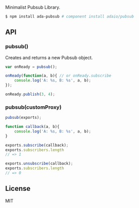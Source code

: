 Minimalist Pubsub Library.

```bash
$ npm install ada-pubsub # component install adaio/pubsub
```

## API

### pubsub()

Creates and returns a new Pubsub object.

```js
var onReady = pubsub();

onReady(function(a, b){ // or onReady.subscribe
    console.log('A: %s, B: %s', a, b);
});

onReady.publish(3, 4);
```

### pubsub(customProxy)

```js
pubsub(exports);

function callback(a, b){
    console.log('A: %s, B: %s', a, b);
}

exports.subscribe(callback);
exports.subscribers.length
// => 1

exports.unsubscribe(callback);
exports.subscribers.length
// => 0
```

## License

  MIT
